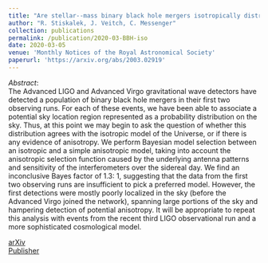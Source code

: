```yaml
---
title: "Are stellar--mass binary black hole mergers isotropically distributed?"
author: "R. Stiskalek, J. Veitch, C. Messenger"
collection: publications
permalink: /publication/2020-03-BBH-iso
date: 2020-03-05
venue: 'Monthly Notices of the Royal Astronomical Society'
paperurl: 'https://arxiv.org/abs/2003.02919'
---
```

*Abstract*:<br>
The Advanced LIGO and Advanced Virgo gravitational wave detectors have detected a population of binary black hole mergers in their first two observing runs. For each of these events, we have been able to associate a potential sky location region represented as a probability distribution on the sky. Thus, at this point we may begin to ask the question of whether this distribution agrees with the isotropic model of the Universe, or if there is any evidence of anisotropy. We perform Bayesian model selection between an isotropic and a simple anisotropic model, taking into account the anisotropic selection function caused by the underlying antenna patterns and sensitivity of the interferometers over the sidereal day. We find an inconclusive Bayes factor of 1.3: 1, suggesting that the data from the first two observing runs are insufficient to pick a preferred model. However, the first detections were mostly poorly localized in the sky (before the Advanced Virgo joined the network), spanning large portions of the sky and hampering detection of potential anisotropy. It will be appropriate to repeat this analysis with events from the recent third LIGO observational run and a more sophisticated cosmological model.

[arXiv](https://arxiv.org/abs/2003.02919) <br>
[Publisher](https://academic.oup.com/mnras/article-abstract/501/1/970/5998241?redirectedFrom=fulltext) <br>


